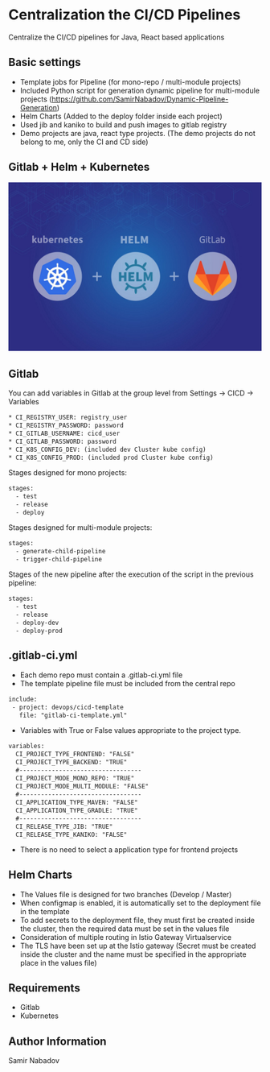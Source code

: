 __Centralization the CI/CD Pipelines__
================================

Centralize the CI/CD pipelines for Java, React based applications

Basic settings
------------
* Template jobs for Pipeline (for mono-repo / multi-module projects)
* Included Python script for generation dynamic pipeline for multi-module projects (https://github.com/SamirNabadov/Dynamic-Pipeline-Generation)
* Helm Charts (Added to the deploy folder inside each project)
* Used jib and kaniko to build and push images to gitlab registry
* Demo projects are java, react type projects. (The demo projects do not belong to me, only the CI and CD side)

Gitlab + Helm + Kubernetes
------------
![Screenshot](devops.jpeg)

Gitlab
------------
You can add variables in Gitlab at the group level from Settings -> CICD -> Variables

```
* CI_REGISTRY_USER: registry_user
* CI_REGISTRY_PASSWORD: password
* CI_GITLAB_USERNAME: cicd_user
* CI_GITLAB_PASSWORD: password
* CI_K8S_CONFIG_DEV: (included dev Cluster kube config)
* CI_K8S_CONFIG_PROD: (included prod Cluster kube config)
```

Stages designed for mono projects:

```
stages:
  - test
  - release
  - deploy
```

Stages designed for multi-module projects:

```
stages:
  - generate-child-pipeline
  - trigger-child-pipeline
```

Stages of the new pipeline after the execution of the script in the previous pipeline:

```
stages:
  - test
  - release
  - deploy-dev
  - deploy-prod
```

.gitlab-ci.yml
------------
* Each demo repo must contain a .gitlab-ci.yml file
* The template pipeline file must be included from the central repo 

```
include:
 - project: devops/cicd-template
   file: "gitlab-ci-template.yml"
```

* Variables with True or False values appropriate to the project type.

```
variables:
  CI_PROJECT_TYPE_FRONTEND: "FALSE"
  CI_PROJECT_TYPE_BACKEND: "TRUE"
  #----------------------------------
  CI_PROJECT_MODE_MONO_REPO: "TRUE"
  CI_PROJECT_MODE_MULTI_MODULE: "FALSE"
  #----------------------------------
  CI_APPLICATION_TYPE_MAVEN: "FALSE"
  CI_APPLICATION_TYPE_GRADLE: "TRUE"
  #----------------------------------
  CI_RELEASE_TYPE_JIB: "TRUE"
  CI_RELEASE_TYPE_KANIKO: "FALSE"
```

* There is no need to select a application type for frontend projects

Helm Charts
------------
* The Values file is designed for two branches (Develop / Master)
* When configmap is enabled, it is automatically set to the deployment file in the template
* To add secrets to the deployment file, they must first be created inside the cluster, then the required data must be set in the values file
* Consideration of multiple routing in Istio Gateway Virtualservice
* The TLS have been set up at the Istio gateway (Secret must be created inside the cluster and the name must be specified in the appropriate place in the values file)

__Requirements__
------------
* Gitlab
* Kubernetes

__Author Information__
------------------

Samir Nabadov
